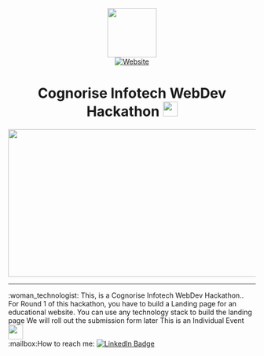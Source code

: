 <div id="header" align="center">
  <a href="https://cognoriseinfotech.com/hackathon">
    <img src="https://encrypted-tbn0.gstatic.com/images?q=tbn:ANd9GcRkJih-xXA3OM88NOYQbXupwACDGavTkwvmOQ&usqp=CAU" width="100"/>
  </a><br>
    <a href="https://ayssh.netlify.app">
      <img src="https://img.shields.io/badge/Website-blue?logo=dependabot" alt="Website"/>
  </a><br>
        <img src="https://komarev.com/ghpvc/?username=aysh01&style=flat-square&color=blue" alt=""/>
<h1>Cognorise Infotech WebDev Hackathon
  <img src="https://media.giphy.com/media/hvRJCLFzcasrR4ia7z/giphy.gif" width="30px"/>
</h1>
    <div align="center">
  <img src="https://media.giphy.com/media/3oKIPEqDGUULpEU0aQ/giphy.gif" width="600" height="300"/><br>
      <hr>
      <div align="left">
:woman_technologist: This, is a Cognorise Infotech WebDev Hackathon..<br>
      For Round 1 of this hackathon, you have to build a Landing page for an educational website.
You can use any technology stack to build the landing page
We will roll out the submission form later
This is an Individual Event <img src="https://media.giphy.com/media/WUlplcMpOCEmTGBtBW/giphy.gif" width="30"><br>
:mailbox:How to reach me: <a href="https://www.linkedin.com/in/aayush-kantak-88a7b4271?utm_source=share&utm_campaign=share_via&utm_content=profile&utm_medium=android_app">
    <img src="https://img.shields.io/badge/LinkedIn-blue?style=for-the-badge&logo=linkedin&logoColor=white" alt="LinkedIn Badge"/>
  </a><br>
      </div>
</div>
</div>
